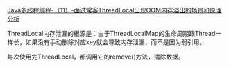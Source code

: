 [Java多线程编程-（11）-面试常客ThreadLocal出现OOM内存溢出的场景和原理分析](https://blog.csdn.net/bntx2jsqfehy7/article/details/78315161)


ThreadLocal内存泄漏的根源是：由于ThreadLocalMap的生命周期跟Thread一样长，如果没有手动删除对应key就会导致内存泄漏，而不是因为弱引用。

每次使用完ThreadLocal，都调用它的remove()方法，清除数据。